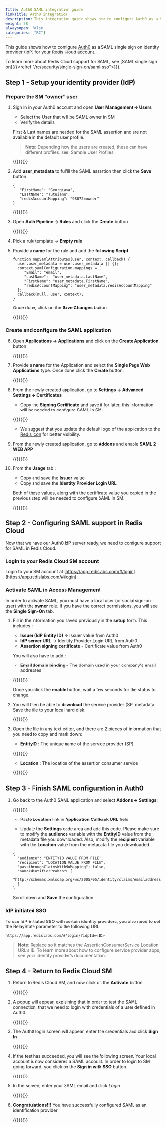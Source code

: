```yaml
---
Title: Auth0 SAML integration guide
linkTitle: Auth0 integration
description: This integration guide shows how to configure Auth0 as a SAML single sign on provider for your Redis Cloud account.
weight: 58
alwaysopen: false
categories: ["RC"]
---
```


This guide shows how to configure [Auth0](https://auth0.com/docs) as a SAML single sign on identity provider (IdP) for your Redis Cloud account.

To learn more about Redis Cloud support for SAML, see [SAML single sign on]({{<relref "/rc/security/single-sign-on/saml-sso">}}).

## Step 1 - Setup your identity provider (IdP)

### Prepare the SM "owner" user

1. Sign in in your Auth0 account and open **User Management → Users**
   * Select the User that will be SAML owner in SM
   * Verify the details

    First & Last names are needed for the SAML assertion and are not available in the default user profile. 

    > **Note**: Depending how the users are created, these can have different profiles, see: Sample User Profiles

    {{<image filename="images/rc/saml/auth0_saml_1.png" alt="" >}}{{</image>}}

2. Add **user_metadata** to fulfill the SAML assertion then click the **Save** button

    ```
    {
       "FirstName": "Georgiana",
       "LastName": "Tutuianu",
       "redisAccountMapping": "98072=owner"
    }
    ```

    {{<image filename="images/rc/saml/auth0_saml_2.png" alt="" >}}{{</image>}}

3. Open **Auth Pipeline → Rules** and click the **Create** button

    {{<image filename="images/rc/saml/auth0_saml_3.png" alt="" >}}{{</image>}}

4. Pick a rule template → **Empty rule**

5. Provide a **name** for the rule and add the **following Script**

    ```
    function mapSamlAttributes(user, context, callback) {
      user.user_metadata = user.user_metadata || {};
      context.samlConfiguration.mappings = {
         "Email": "email",
         "LastName":  "user_metadata.LastName",
         "FirstName": "user_metadata.FirstName",
         "redisAccountMapping": "user_metadata.redisAccountMapping"
      };
      callback(null, user, context);
    }
    ```

    Once done, click on the **Save Changes** button

    {{<image filename="images/rc/saml/auth0_saml_4.png" alt="" >}}{{</image>}}

### Create and configure the SAML application

6. Open **Applications → Applications** and click on the **Create Application** button

    {{<image filename="images/rc/saml/auth0_saml_5.png" alt="" >}}{{</image>}}

7. Provide a **nam**e for the Application and select the  **Single Page Web Applications** type. Once done click the **Create** button.

    {{<image filename="images/rc/saml/auth0_saml_6.png" alt="" >}}{{</image>}}

8. From the newly created application, go to **Settings → Advanced Settings → Certificates**

    * Copy the **Signing Certificate** and save it for later, this information will be needed to configure SAML in SM.

    {{<image filename="images/rc/saml/auth0_saml_7.png" alt="" >}}{{</image>}}

    * We suggest that you update the default logo of the application to the [Redis icon](https://saml-integration-logo.s3.amazonaws.com/redis-cube-red_white-rgb.png) for better visibility. 

9. From the newly created application, go to **Addons** and enable **SAML 2 WEB APP**

    {{<image filename="images/rc/saml/auth0_saml_8.png" alt="" >}}{{</image>}}

10. From the **Usage** tab :

    * Copy and save the **Issuer** value 
    * Copy and save the **Identity Provider Login URL**
    
    Both of these values, along with the certificate value you copied in the previous step will be needed to configure SAML in SM.

    {{<image filename="images/rc/saml/auth0_saml_9.png" alt="" >}}{{</image>}}

## Step 2 - Configuring SAML support in Redis Cloud

Now that we have our Auth0 IdP server ready, we need to configure support for SAML in Redis Cloud.

### Login to your Redis Cloud SM account

Login to your SM account at [https://app.redislabs.com/#/login](https://app.redislabs.com/#/login)

### Activate SAML in Access Management

In order to activate SAML, you must have a local user (or social sign-on user) with the **owner** role. If you have the correct permissions, you will see the **Single Sign-On** tab.

1. Fill in the information you saved previously in the **setup** form. This includes :

    * **Issuer (IdP Entity ID)** -> Issuer value from Auth0
    * **IdP server URL** -> Identity Provider Login URL from Auth0
    * **Assertion signing certificate** - Certificate value from Auth0

    You will also have to add :

    * **Email domain binding** - The domain used in your company's email addresses

    {{<image filename="images/rc/saml/auth0_saml_11.png" alt="" >}}{{</image>}}

    Once you click the **enable** button, wait a few seconds for the status to change.

2. You will then be able to **download** the service provider (SP) metadata. Save the file to your local hard disk.

    {{<image filename="images/rc/saml/auth0_saml_15.png" alt="" >}}{{</image>}}

3. Open the file in any text editor, and there are 2 pieces of information that you need to copy and mark down:

    * **EntityID** : The unique name of the service provider (SP)

    {{<image filename="images/rc/saml/sm_saml_4.png" alt="" >}}{{</image>}}

    * **Location** : The location of the assertion consumer service

    {{<image filename="images/rc/saml/sm_saml_5.png" alt="" >}}{{</image>}}

## Step 3 - Finish SAML configuration in Auth0

1. Go back to the Auth0 SAML application and select **Addons -> Settings**:

    {{<image filename="images/rc/saml/auth0_saml_10.png" alt="" >}}{{</image>}}

    * Paste **Location** link in **Application Callback URL** field

    * Update the **Settings** code area and add this code. Please make sure to modify the **audience** variable with the **EntityID** value from the metadata file you downloaded. Also, modify the **recipient** variable with the **Location** value from the metadata file you downloaded.

    ```
    {
      "audience": "ENTITYID VALUE FROM FILE",
      "recipient": "LOCATION VALUE FROM FILE",
      "passthroughClaimsWithNoMapping": false,
      "nameIdentifierProbes": [
        "http://schemas.xmlsoap.org/ws/2005/05/identity/claims/emailaddress"
      ]
    }
    ```

    Scroll down and **Save** the configuration


### IdP initiated SSO

To use IdP-initiated SSO with certain identity providers, you also need to set the RelayState parameter to the following URL:

`https://app.redislabs.com/#/login/?idpId=<ID>`

> **Note**: Replace <ID> so it matches the AssertionConsumerService Location URL’s ID.
To learn more about how to configure service provider apps, see your identity provider’s documentation.


## Step 4 - Return to Redis Cloud SM

1. Return to Redis Cloud SM, and now click on the **Activate** button

    {{<image filename="images/rc/saml/sm_saml_8.png" alt="" >}}{{</image>}}

2. A popup will appear, explaining that in order to test the SAML connection, that we need to login with credentials of a user defined in Auth0.

    {{<image filename="images/rc/saml/sm_saml_9.png" alt="" >}}{{</image>}}

3. The Auth0 login screen will appear, enter the credentials and click **Sign In**

    {{<image filename="images/rc/saml/auth0_saml_12.png" alt="" >}}{{</image>}}

4. If the test has succeeded, you will see the following screen. Your local account is now considered a SAML account. In order to login to SM going forward, you click on the **Sign in with SSO** button.

    {{<image filename="images/rc/saml/sm_saml_11.png" alt="" >}}{{</image>}}

5. In the screen, enter your SAML email and click *Login*

    {{<image filename="images/rc/saml/auth0_saml_13.png" alt="" >}}{{</image>}}

6. **Congratulations!!!** You have successfully configured SAML as an identification provider

    {{<image filename="images/rc/saml/auth0_saml_14.png" alt="" >}}{{</image>}}

